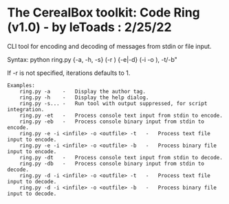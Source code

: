 # The CerealBox toolkit: Code Ring (v1.0) - by leToads : 2/25/22
CLI tool for encoding and decoding of messages from stdin or file input. 



Syntax: python ring.py {-a, -h, -s} (-r <iterations>) {-e|-d} (-i <inputfile> -o <outputfile>), -t/-b"
    
If -r is not specified, iterations defaults to 1.




    Examples:
        ring.py -a    -   Display the author tag.
        ring.py -h    -   Display the help dialog.
        ring.py -s... -   Run tool with output suppressed, for script integration.
        ring.py -et   -   Process console text input from stdin to encode.
        ring.py -eb   -   Process console binary input from stdin to encode.
        ring.py -e -i <infile> -o <outfile> -t   -   Process text file input to encode.
        ring.py -e -i <infile> -o <outfile> -b   -   Process binary file input to encode.
        ring.py -dt   -   Process console text input from stdin to decode.
        ring.py -db   -   Process console binary input from stdin to decode.
        ring.py -d -i <infile> -o <outfile> -t   -   Process text file input to decode.
        ring.py -d -i <infile> -o <outfile> -b   -   Process binary file input to decode.
